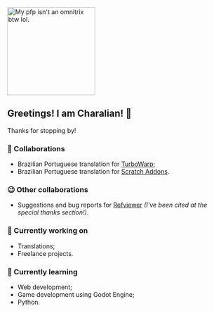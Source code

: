 <img src="https://u.cubeupload.com/LeoLegal/checkersDiv.png" width="200" alt="My pfp isn't an omnitrix btw lol.">

## Greetings! I am Charalian! 👋
Thanks for stopping by!

### 🔨 Collaborations

- Brazilian Portuguese translation for [TurboWarp](https://github.com/TurboWarp/);
- Brazilian Portuguese translation for [Scratch Addons](https://github.com/ScratchAddons/ScratchAddons).

### 😉 Other collaborations
- Suggestions and bug reports for [Refviewer](https://github.com/limbank/refviewer) *(I've been cited at the special thanks section!)*.

### 🔭 Currently working on

- Translations;
- Freelance projects.

### 🌱 Currently learning

- Web development;
- Game development using Godot Engine;
- Python.

<!--
**charalian/charalian** is a ✨ _special_ ✨ repository because its `README.md` (this file) appears on your GitHub profile.

Here are some ideas to get you started:

- 🔭 I’m currently working on ...
- 🌱 I’m currently learning ...
- 👯 I’m looking to collaborate on ...
- 🤔 I’m looking for help with ...
- 💬 Ask me about ...
- 📫 How to reach me: ...
- 😄 Pronouns: ...
- ⚡ Fun fact: ...
-->
